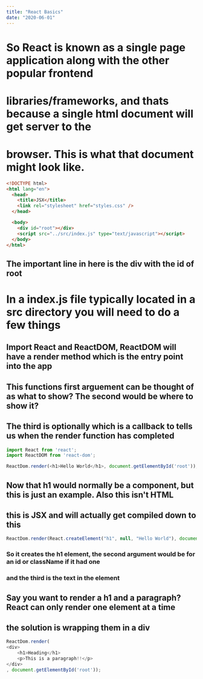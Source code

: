 ```yaml
---
title: "React Basics"
date: "2020-06-01"
---
```


# So React is known as a single page application along with the other popular frontend
# libraries/frameworks, and thats because a single html document will get server to the 
# browser. This is what that document might look like.
```html
<!DOCTYPE html>
<html lang="en">
  <head>
    <title>JSX</title>
    <link rel="stylesheet" href="styles.css" />
  </head>

  <body>
    <div id="root"></div>
    <script src="../src/index.js" type="text/javascript"></script>
  </body>
</html>

```
## The important line in here is the div with the id of root

# In a index.js file typically located in a src directory you will need to do a few things
## Import React and ReactDOM, ReactDOM will have a render method which is the entry point into the app
## This functions first arguement can be thought of as what to show? The second would be where to show it?
## The third is optionally which is a callback to tells us when the render function has completed
```js
import React from 'react';
import ReactDOM from 'react-dom';

ReactDom.render(<h1>Hello World</h1>, document.getElementById('root'));
```
## Now that h1 would normally be a component, but this is just an example. Also this isn't HTML
## this is JSX and will actually get compiled down to this
```js
ReactDom.render(React.createElement("h1", null, "Hello World"), document.getElementById('root'));
```
### So it creates the h1 element, the second argument would be for an id or className if it had one
### and the third is the text in the element

## Say you want to render a h1 and a paragraph? React can only render one element at a time
## the solution is wrapping them in a div

```js
ReactDom.render(
<div>
    <h1>Heading</h1>
    <p>This is a paragraph!!</p>
</div>    
, document.getElementById('root'));
```